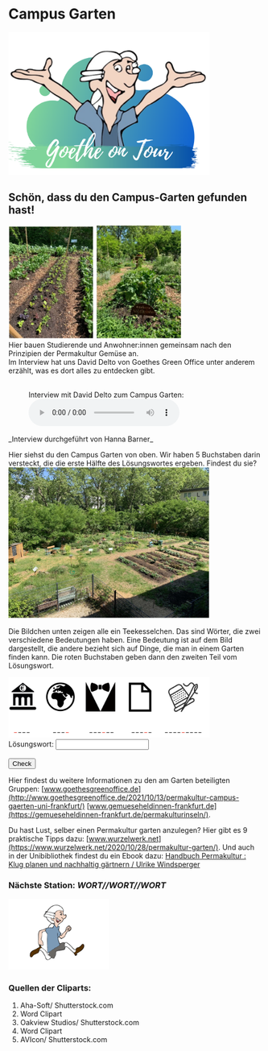 # Campus Garten
<p class="aligncenter">
    <img src="Logo.png" alt="centered image" width="400" />
</p>

## Schön, dass du den Campus-Garten gefunden hast!

<img src="CampusGarten2.jpg" width="170"> <img src="Campusgarten1.jpg" width="170"> 
<br>
Hier bauen Studierende und Anwohner:innen gemeinsam nach den Prinzipien der Permakultur Gemüse an.
<br>
Im Interview hat uns David Delto von Goethes Green Office unter anderem erzählt, was es dort alles zu entdecken gibt.
<br>
<br>

<figure>
    <figcaption>Interview mit David Delto zum Campus Garten:</figcaption>
    <audio
        controls
        src="CampusGarten.mp3">
            Your browser does not support the
            <code>audio</code> element.
    </audio>
</figure>
_Interview durchgeführt von Hanna Barner_

Hier siehst du den Campus Garten von oben. Wir haben 5 Buchstaben darin versteckt, die die erste Hälfte des Lösungswortes ergeben. Findest du sie?
<img src="CampusGarten3.jpg" width="400">

Die Bildchen unten zeigen alle ein Teekesselchen. Das sind Wörter, die zwei verschiedene Bedeutungen haben. Eine Bedeutung ist auf dem Bild dargestellt, die andere bezieht sich auf Dinge, die man in einem Garten finden kann. Die roten Buchstaben geben dann den zweiten Teil vom Lösungswort. 

<img src="Campusgarten4.png" width="400">

<form name="f1">
 Lösungswort: <input type="text" name="studentAnswer" size="20">
  <br>
  <br>
  <input type="button" value="Check" onClick="checkAnswers1()">

</form>

Hier findest du weitere Informationen zu den am Garten beteiligten Gruppen: 
[www.goethesgreenoffice.de](http://www.goethesgreenoffice.de/2021/10/13/permakultur-campus-gaerten-uni-frankfurt/)
[www.gemueseheldinnen-frankfurt.de](https://gemueseheldinnen-frankfurt.de/permakulturinseln/).

Du hast Lust, selber einen Permakultur garten anzulegen? 
Hier gibt es 9 praktische Tipps dazu: [www.wurzelwerk.net](https://www.wurzelwerk.net/2020/10/28/permakultur-garten/). 
Und auch in der Unibibliothek findest du ein Ebook dazu: [Handbuch Permakultur : Klug planen und nachhaltig gärtnern / Ulrike Windsperger](https://ubffm.hds.hebis.de/Record/HEB486052583)

### Nächste Station: _WORT//WORT//WORT_   
<img src="Pose2.svg" width="200">

### Quellen der Cliparts:
1) Aha-Soft/ Shutterstock.com
2) Word Clipart
3) Oakview Studios/ Shutterstock.com
4) Word Clipart
5) AVIcon/ Shutterstock.com

<script>
function checkAnswers1() {
// document.$formName.$inputName
  Student_answer = document.f1.studentAnswer.value
  Teacher_answer = "Hügelbeete"

  if (Student_answer.length == 0 || Teacher_answer.length == 0) {
    alert("Bitte gebe das Lösungswort ein. Achte dabei auf Groß- und Kleinschreibung.");
    return false;
  }

  if (Student_answer == Teacher_answer) {
    alert("Super! Deine Antwort ist korrekt!");
  } else {
    alert("Falsche Antwort. Achte auf Groß- und Kleinschreibung.");
  }

}
</script>

